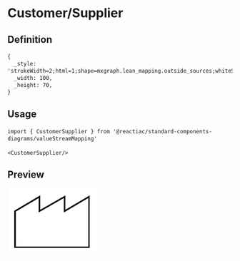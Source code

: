 # Customer/Supplier

## Definition

```
{
  _style: 'strokeWidth=2;html=1;shape=mxgraph.lean_mapping.outside_sources;whiteSpace=wrap;align=center;',
  _width: 100,
  _height: 70,
}
```

## Usage

```
import { CustomerSupplier } from '@reactiac/standard-components-diagrams/valueStreamMapping'

<CustomerSupplier/>
```

## Preview

<img src="./customer-supplier.png" width="200"/>
